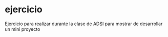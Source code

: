 # ejercicio
Ejercicio para realizar durante la clase de ADSI para mostrar de desarrollar un mini proyecto
